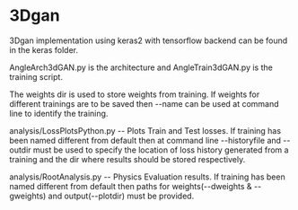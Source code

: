 # 3Dgan
3Dgan implementation using keras2 with tensorflow backend can be found in the keras folder. 

AngleArch3dGAN.py is the architecture and AngleTrain3dGAN.py is the training script. 

The weights dir is used to store weights from training. If weights for different trainings are to be saved then --name can be used at command line to identify the training.

analysis/LossPlotsPython.py -- Plots Train and Test losses. If training has been named different from default then at command line --historyfile and --outdir must be used to specify the location of loss history generated from a training and the dir where results should be stored respectively.

analysis/RootAnalysis.py -- Physics Evaluation results. If training has been named different from default then paths for weights(--dweights & --gweights) and output(--plotdir) must be provided.